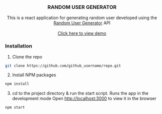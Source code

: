 <br />
<p align="center">
  <h3 align="center">RANDOM USER GENERATOR</h3>

  <p align="center">
    This is a react application for generating random user developed using the  <a href="https://randomuser.me/">Random User Generator</a> API
    <br />
    <br />
    <a target="_blank" href="https://5f9c1aa235f6960094676ba6--generate-random-user.netlify.app/">Click here to view demo</a>
  </p>
</p>

### Installation
 
1. Clone the repo
```sh
git clone https://github.com/github_username/repo.git
```
2. Install NPM packages
```sh
npm install
```
3. cd to the project directory & run the start script. Runs the app in the development mode
Open [http://localhost:3000](http://localhost:3000) to view it in the browser
```sh
npm start
```